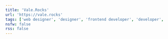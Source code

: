 ```yaml
---
title: 'Vale.Rocks'
url: 'https://vale.rocks'
tags: ['web designer', 'designer', 'frontend developer', 'developer', 'blog']
nsfw: false
rss: false
---
```

